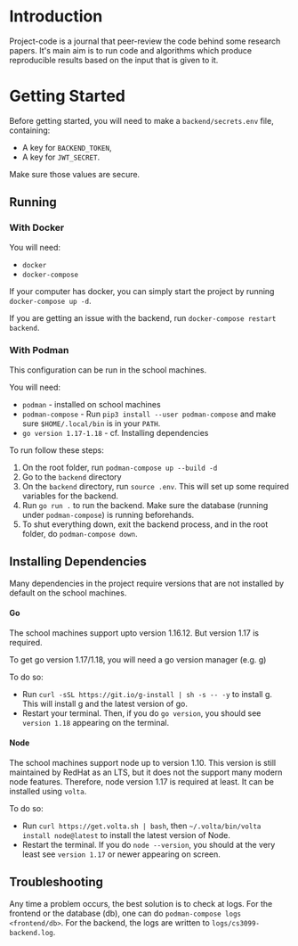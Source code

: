 # Introduction

Project-code is a journal that peer-review the code behind some research papers.
It's main aim is to run code and algorithms which produce reproducible results based
on the input that is given to it.

# Getting Started

Before getting started, you will need to make a `backend/secrets.env` file, containing:
+ A key for `BACKEND_TOKEN`,
+ A key for `JWT_SECRET`.

Make sure those values are secure.

## Running

### With Docker

You will need:
+ `docker`
+ `docker-compose`

If your computer has docker, you can simply start the project by running `docker-compose up -d`.

If you are getting an issue with the backend, run `docker-compose restart backend`.

### With Podman
 
This configuration can be run in the school machines.

You will need:
+ `podman` - installed on school machines
+ `podman-compose` - Run `pip3 install --user podman-compose` and make sure `$HOME/.local/bin` is in your `PATH`.
+ `go version 1.17-1.18` - cf. Installing dependencies

To run follow these steps:
1. On the root folder, run `podman-compose up --build -d`
2. Go to the `backend` directory
3. On the `backend` directory, run `source .env`. This will set up some required variables for the backend.
4. Run `go run .` to run the backend. Make sure the database (running under `podman-compose`) is running
beforehands.
5. To shut everything down, exit the backend process, and in the root folder, do `podman-compose down`.

## Installing Dependencies
Many dependencies in the project require versions that are not installed by default on the school machines.

#### Go
The school machines support upto version 1.16.12. But version 1.17 is required.

To get go version 1.17/1.18, you will need a go version manager (e.g. [g](https://github.com/stefanmaric/g))

To do so:
+ Run `curl -sSL https://git.io/g-install | sh -s -- -y` to install g. This will install g and the latest version of go.
+ Restart your terminal. Then, if you do `go version`, you should see `version 1.18` appearing on the terminal. 

#### Node
The school machines support node up to version 1.10. This version is still maintained by RedHat as an LTS,
but it does not the support many modern node features. Therefore, node version 1.17 is required at least.
It can be installed using `volta`.

To do so:
+ Run `curl https://get.volta.sh | bash`, then `~/.volta/bin/volta install node@latest` to install the latest
version of Node.
+ Restart the terminal. If you do `node --version`, you should at the very least see `version 1.17` or newer
appearing on screen.


## Troubleshooting
Any time a problem occurs, the best solution is to check at logs.
For the frontend or the database (db), one can do `podman-compose logs <frontend/db>`.
For the backend, the logs are written to `logs/cs3099-backend.log`.
